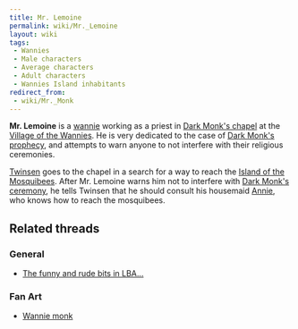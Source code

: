 ```yaml
---
title: Mr. Lemoine
permalink: wiki/Mr._Lemoine
layout: wiki
tags:
 - Wannies
 - Male characters
 - Average characters
 - Adult characters
 - Wannies Island inhabitants
redirect_from:
 - wiki/Mr._Monk
---
```


**Mr. Lemoine** is a [wannie](wannie "wikilink") working as a priest in
[Dark Monk's chapel](Dark_Monk's_chapel "wikilink") at the [Village of
the Wannies](Village_of_the_Wannies "wikilink"). He is very dedicated to
the case of [Dark Monk's prophecy](Dark_Monk's_prophecy "wikilink"), and
attempts to warn anyone to not interfere with their religious
ceremonies.

[Twinsen](Twinsen "wikilink") goes to the chapel in a search for a way
to reach the [Island of the
Mosquibees](Island_of_the_Mosquibees "wikilink"). After Mr. Lemoine
warns him not to interfere with [Dark Monk's
ceremony](Dark_Monk's_ceremony "wikilink"), he tells Twinsen that he
should consult his housemaid [Annie](Annie "wikilink"), who knows how to
reach the mosquibees.

## Related threads

### General

- [The funny and rude bits in
  LBA...](https://forum.magicball.net/showthread.php?t=250)

### Fan Art

- [Wannie monk](https://forum.magicball.net/showthread.php?t=11770)
